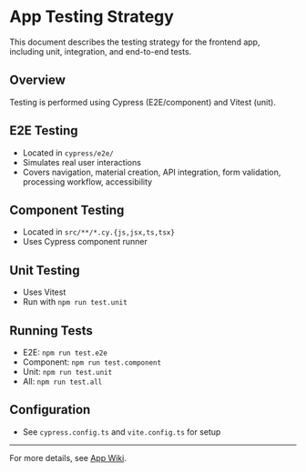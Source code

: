 
# App Testing Strategy

This document describes the testing strategy for the frontend app, including unit, integration, and end-to-end tests.

## Overview
Testing is performed using Cypress (E2E/component) and Vitest (unit).

## E2E Testing
- Located in `cypress/e2e/`
- Simulates real user interactions
- Covers navigation, material creation, API integration, form validation, processing workflow, accessibility

## Component Testing
- Located in `src/**/*.cy.{js,jsx,ts,tsx}`
- Uses Cypress component runner

## Unit Testing
- Uses Vitest
- Run with `npm run test.unit`

## Running Tests
- E2E: `npm run test.e2e`
- Component: `npm run test.component`
- Unit: `npm run test.unit`
- All: `npm run test.all`

## Configuration
- See `cypress.config.ts` and `vite.config.ts` for setup

---
For more details, see [App Wiki](./app-README.md).

